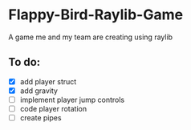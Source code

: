 # Flappy-Bird-Raylib-Game
A game me and my team are creating using raylib

## To do:
- [x] add player struct
- [x] add gravity
- [ ] implement player jump controls
- [ ] code player rotation
- [ ] create pipes
